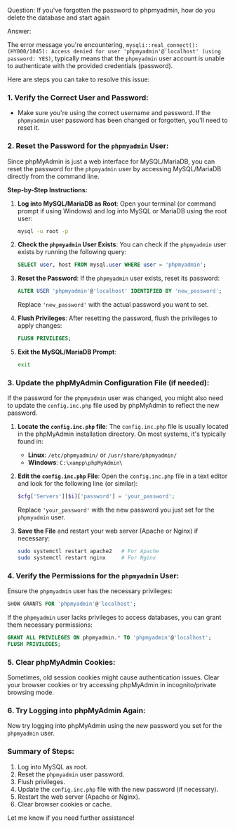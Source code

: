 Question: If you've forgotten the password to phpmyadmin, how do you delete the database and start again

Answer:

The error message you're encountering, `mysqli::real_connect(): (HY000/1045): Access denied for user 'phpmyadmin'@'localhost' (using password: YES)`, typically means that the `phpmyadmin` user account is unable to authenticate with the provided credentials (password).

Here are steps you can take to resolve this issue:

### 1. **Verify the Correct User and Password:**
   - Make sure you're using the correct username and password. If the `phpmyadmin` user password has been changed or forgotten, you'll need to reset it.

### 2. **Reset the Password for the `phpmyadmin` User:**

   Since phpMyAdmin is just a web interface for MySQL/MariaDB, you can reset the password for the `phpmyadmin` user by accessing MySQL/MariaDB directly from the command line.

   **Step-by-Step Instructions:**

   1. **Log into MySQL/MariaDB as Root**:
      Open your terminal (or command prompt if using Windows) and log into MySQL or MariaDB using the root user:
      ```bash
      mysql -u root -p
      ```

   2. **Check the `phpmyadmin` User Exists**:
      You can check if the `phpmyadmin` user exists by running the following query:
      ```sql
      SELECT user, host FROM mysql.user WHERE user = 'phpmyadmin';
      ```

   3. **Reset the Password**:
      If the `phpmyadmin` user exists, reset its password:
      ```sql
      ALTER USER 'phpmyadmin'@'localhost' IDENTIFIED BY 'new_password';
      ```
      Replace `'new_password'` with the actual password you want to set.

   4. **Flush Privileges**:
      After resetting the password, flush the privileges to apply changes:
      ```sql
      FLUSH PRIVILEGES;
      ```

   5. **Exit the MySQL/MariaDB Prompt**:
      ```bash
      exit
      ```

### 3. **Update the phpMyAdmin Configuration File (if needed):**

   If the password for the `phpmyadmin` user was changed, you might also need to update the `config.inc.php` file used by phpMyAdmin to reflect the new password.

   1. **Locate the `config.inc.php` file**:
      The `config.inc.php` file is usually located in the phpMyAdmin installation directory. On most systems, it's typically found in:
      - **Linux**: `/etc/phpmyadmin/` or `/usr/share/phpmyadmin/`
      - **Windows**: `C:\xampp\phpMyAdmin\`
   
   2. **Edit the `config.inc.php` File**:
      Open the `config.inc.php` file in a text editor and look for the following line (or similar):
      ```php
      $cfg['Servers'][$i]['password'] = 'your_password';
      ```
      Replace `'your_password'` with the new password you just set for the `phpmyadmin` user.

   3. **Save the File** and restart your web server (Apache or Nginx) if necessary:
      ```bash
      sudo systemctl restart apache2   # For Apache
      sudo systemctl restart nginx     # For Nginx
      ```

### 4. **Verify the Permissions for the `phpmyadmin` User**:

   Ensure the `phpmyadmin` user has the necessary privileges:
   ```sql
   SHOW GRANTS FOR 'phpmyadmin'@'localhost';
   ```

   If the `phpmyadmin` user lacks privileges to access databases, you can grant them necessary permissions:
   ```sql
   GRANT ALL PRIVILEGES ON phpmyadmin.* TO 'phpmyadmin'@'localhost';
   FLUSH PRIVILEGES;
   ```

### 5. **Clear phpMyAdmin Cookies:**
   Sometimes, old session cookies might cause authentication issues. Clear your browser cookies or try accessing phpMyAdmin in incognito/private browsing mode.

### 6. **Try Logging into phpMyAdmin Again:**
   Now try logging into phpMyAdmin using the new password you set for the `phpmyadmin` user.

### Summary of Steps:
1. Log into MySQL as root.
2. Reset the `phpmyadmin` user password.
3. Flush privileges.
4. Update the `config.inc.php` file with the new password (if necessary).
5. Restart the web server (Apache or Nginx).
6. Clear browser cookies or cache.

Let me know if you need further assistance!
